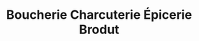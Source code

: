 ---
title: "Boucherie Charcuterie Épicerie Brodut"
url: /montguyon/boucherie-charcuterie-epicerie-brodut/
shop: Metzgerei
---